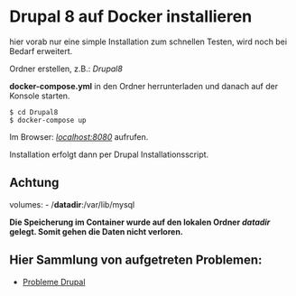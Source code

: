 # Drupal 8 auf Docker installieren

hier vorab nur eine simple Installation zum schnellen Testen, wird noch bei Bedarf erweitert.

Ordner erstellen, z.B.: _Drupal8_

**docker-compose.yml** in den Ordner herrunterladen und danach auf der Konsole starten.

    $ cd Drupal8
    $ docker-compose up

Im Browser: [_localhost:8080_](http://localhost:8080) aufrufen.

Installation erfolgt dann per Drupal Installationsscript.

## Achtung

volumes: - /**datadir**:/var/lib/mysql

**Die Speicherung im Container wurde auf den lokalen Ordner _datadir_ gelegt. Somit gehen die Daten nicht verloren.**

## Hier Sammlung von aufgetreten Problemen:

* [Probleme Drupal](know-how-scripte.md)
